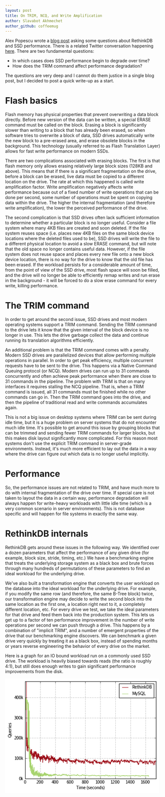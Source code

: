 ```yaml
---
layout: post
title: On TRIM, NCQ, and Write Amplification
author: Slavabot Akhmechet
author_github: coffeemug
--- 
```


Alex Popescu wrote a [blog post][] asking some questions about RethinkDB and
SSD performance. There is a related Twitter conversation happening [here][].
There are two fundamental questions:

[blog post]: http://nosql.mypopescu.com/post/3859565367/rethinkdb-and-ssd-write-performance
[here]: http://twitter.theinfo.org/47379240475295745

  * In which cases does SSD performance begin to degrade over time?
  * How does the TRIM command affect performance degradation?

The questions are very deep and I cannot do them justice in a single blog post,
but I decided to post a quick write-up as a start.
<!--more-->

# Flash basics

Flash memory has physical properties that prevent overwriting a data block
directly. Before new version of the data can be written, a special ERASE
command must be called on the block. Erasing a block is significantly slower
than writing to a block that has already been erased, so when software tries to
overwrite a block of data, SSD drives automatically write the new block to a
pre-erased area, and erase obsolete blocks in the background. This technology
(usually referred to as Flash Translation Layer) allows for fast write
performance on modern SSDs.

There are two complications associated with erasing blocks. The first is that
flash memory only allows erasing relatively large block sizes (128KB and
above). This means that if there is a significant fragmentation on the drive,
before a block can be erased, live data must be copied to a different location
on the drive. The rate at which this happened is called write amplification
factor. Write amplification negatively affects write performance because out of
a fixed number of write operations that can be done per second, some number of
operations must be spent on copying data within the drive. The higher the
internal fragmentation (and therefore write amplification), the lower the
perceived performance of the drive.

The second complication is that SSD drives often lack sufficient information to
determine whether a particular block is no longer useful. Consider a file
system where many 4KB files are created and soon deleted. If the file system
reuses space (i.e. places new 4KB files on the same block device locations
where the deleted files used to be), SSD drives will write the file to a
different physical location to avoid a slow ERASE command, but will note that
the old space no longer contains useful data. However, if the file system does
not reuse space and places every new file onto a new block device location,
there is no way for the drive to know that the old file has been erased. If the
workload persists for a considerable amount of time, from the point of view of
the SSD drive, most flash space will soon be filled, and the drive will no
longer be able to efficiently remap writes and run erase in the background - it
will be forced to do a slow erase command for every write, killing performance.

# The TRIM command

In order to get around the second issue, SSD drives and most modern operating
systems support a TRIM command. Sending the TRIM command to the drive lets it
know that the given interval of the block device is no longer in use. This lets
the drive garbage collect the data and continue running its translation
algorithms efficiently.

An additional problem is that the TRIM command comes with a penalty. Modern SSD
drives are parallelized devices that allow performing multiple operations in
parallel. In order to get peak efficiency, multiple concurrent requests have to
be sent to the drive. This happens via a Native Command Queuing protocol (or
NCQ). Modern drives can run up to 31 commands concurrently and often achieve
peak performance when there are close to 31 commands in the pipeline. The
problem with TRIM is that on many interfaces it requires stalling the NCQ
pipeline. That is, when a TRIM command is issued, all 31 commands must be
finished while no other commands can go in. Then the TRIM command goes into the
drive, and then the pipeline of traditional read and write commands accumulates
again.

This is not a big issue on desktop systems where TRIM can be sent during idle
time, but it is a huge problem on server systems that do not encounter much
idle time. It's possible to get around this issue by grouping blocks that can
be trimmed and sending fewer TRIM commands for larger blocks, but this makes
disk layout significantly more complicated. For this reason most systems don't
use the explicit TRIM command in server-grade environments. Instead, it's much
more efficient to lay out the data in a way where the drive can figure out
which data is no longer useful implicitly.

# Performance

So, the performance issues are not related to TRIM, and have much more to do
with internal fragmentation of the drive over time. If special care is not
taken to layout the data in a certain way, performance degradation will always
happen for write-heavy workloads with little idle time (which is a very common
scenario in server environments). This is not database specific and will happen
for file systems in exactly the same way.

# RethinkDB internals

RethinkDB gets around these issues in the following way. We identified over a
dozen parameters that affect the performance of any given drive (for example,
block size, stride, timing, etc.) We have a benchmarking engine that treats the
underlying storage system as a black box and brute forces through many hundreds
of permutations of these parameters to find an ideal workload for the
underlying drive.

We've also built a transformation engine that converts the user workload on the
database into the ideal workload for the underlying drive. For example, if you
modify the same row (and therefore, the same B-Tree block) twice, our
transformation engine may decide to write the second block into the same
location as the first one, a location right next to it, a completely different
location, etc. For every drive we test, we take the ideal parameters for that
drive and feed them back into the production system. This lets us get up to a
factor of ten performance improvement in the number of write operations per
second we can push through a drive. This happens by a combination of "implicit
TRIM", and a number of emergent properties of the drive that our benchmarking
engine discovers. We can benchmark a given drive very quickly by treating it as
a black box, instead of spending months or years reverse engineering the
behavior of every drive on the market.

Here is a graph for an IO bound workload run on a commonly used SSD drive. The
workload is heavily biased towards reads (the ratio is roughly 4:1), but still
does enough writes to gain significant performance improvements from the disk.

![On TRIM, NCQ, and Write Amplification](/assets/images/posts/2011-03-15-on-trim-ncq-and-write-amplification-1.png)
